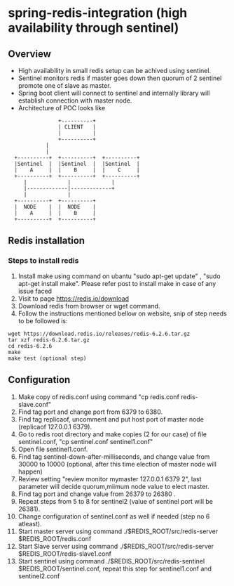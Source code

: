 # spring-redis-integration (high availability through sentinel)

## Overview

* High availability in small redis setup can be achived using sentinel.
* Sentinel monitors redis if master goes down then quorum of 2 sentinel promote one of slave as master.
* Spring boot client will connect to sentinel and internally library will establish connection with master node.
* Architecture of POC looks like 

```
                +----------+  
                | CLIENT   |
                |          |
                +----------+ 
		    |
		    |
  +----------+  +----------+  +----------+ 
  |Sentinel  |  |Sentinel  |  |Sentinel  |
  |    A     |  |    B     |  |    C     |
  +----------+  +----------+  +----------+
     |             |             |
     |-------------|-------------+ 
     |             |
  +----------+  +----------+   
  |  NODE    |  |  NODE    |
  |    A     |  |    B     |
  +----------+  +----------+

```

## Redis installation

### Steps to install redis

1. Install make using command on ubantu "sudo apt-get update" , "sudo apt-get install make". Please refer post to install make in case of any issue faced
2. Visit to page https://redis.io/download
3. Download redis from browser or wget command.
4. Follow the instructions mentioned bellow on website, snip of step needs to be followed is:
```
wget https://download.redis.io/releases/redis-6.2.6.tar.gz
tar xzf redis-6.2.6.tar.gz
cd redis-6.2.6
make
make test (optional step)
```

## Configuration

1. Make copy of redis.conf using command "cp redis.conf redis-slave.conf"
2. Find tag port and change port from 6379 to 6380.
3. Find tag replicaof, uncomment and put host port of master node (replicaof 127.0.0.1 6379).
4. Go to redis root directory and make copies (2 for our case) of file sentinel.conf, "cp sentinel.conf sentinel1.conf"
5. Open file sentinel1.conf.
6. Find tag sentinel-down-after-milliseconds, and change value from 30000 to 10000 (optional, after this time election of master node will happen)
7. Review setting "review monitor mymaster 127.0.0.1 6379 2", last parameter will decide quorum,miimum node value to elect master.
8. Find tag port and change value from 26379 to 26380 .
9. Repeat steps from 5 to 8 for sentinel2 (value of sentinel port will be 26381). 
10. Change configuration of sentinel.conf as well if needed (step no 6 atleast).
11. Start master server using command ./$REDIS_ROOT/src/redis-server $REDIS_ROOT/redis.conf
12. Start Slave server using command ./$REDIS_ROOT/src/redis-server $REDIS_ROOT/redis-slave1.conf
13. Start sentinel using command ./$REDIS_ROOT/src/redis-sentinel $REDIS_ROOT/sentinel.conf, repeat this step for sentinel1.conf and sentinel2.conf

